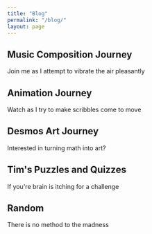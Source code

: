 ```yaml
---
title: "Blog"
permalink: "/blog/"
layout: page
---
```


## Music Composition Journey

Join me as I attempt to vibrate the air pleasantly

## Animation Journey

Watch as I try to make scribbles come to move

## Desmos Art Journey

Interested in turning math into art?

## Tim's Puzzles and Quizzes

If you're brain is itching for a challenge

## Random

There is no method to the madness
